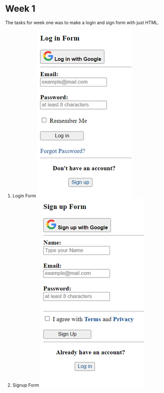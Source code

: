  # Week 1
 The tasks for week one was to make a login and sign form with just HTML.
 1. Login Form
  ![LOGIN](./Images/login.html.png)
 2. Signup Form
  ![SIGNUP](./Images/signup.html.png)
